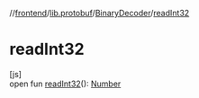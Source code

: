 //[frontend](../../../index.md)/[lib.protobuf](../index.md)/[BinaryDecoder](index.md)/[readInt32](read-int32.md)

# readInt32

[js]\
open fun [readInt32](read-int32.md)(): [Number](https://kotlinlang.org/api/latest/jvm/stdlib/kotlin/-number/index.html)
